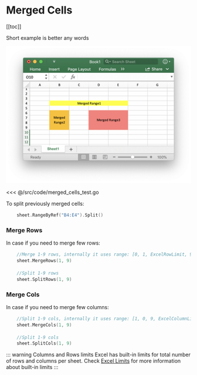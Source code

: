 # Merged Cells
[[toc]]

Short example is better any words

![](./merged-cells.png)

<<< @/src/code/merged_cells_test.go


To split previously merged cells:
```go
	sheet.RangeByRef("B4:E4").Split()
```
 
### Merge Rows
In case if you need to merge few rows:
```go
	//Merge 1-9 rows, internally it uses range: [0, 1, ExcelRowLimit, 9]
	sheet.MergeRows(1, 9)

	//Split 1-9 rows
	sheet.SplitRows(1, 9)
```

### Merge Cols
In case if you need to merge few columns:
```go
	//Split 1-9 cols, internally it uses range: [1, 0, 9, ExcelColumnLimit]
	sheet.MergeCols(1, 9)

	//Split 1-9 cols
	sheet.SplitCols(1, 9)
```

::: warning Columns and Rows limits
Excel has built-in limits for total number of rows and columns per sheet. Check [Excel Limits](/guide/limits.md) for more information about built-in limits
:::